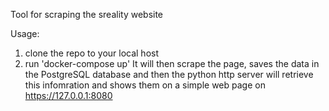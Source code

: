 Tool for scraping the sreality website

Usage:
1) clone the repo to your local host
2) run 'docker-compose up'
It will then scrape the page, saves the data in the PostgreSQL database and then the python http server will retrieve this infomration and shows them on a simple web page on https://127.0.0.1:8080
